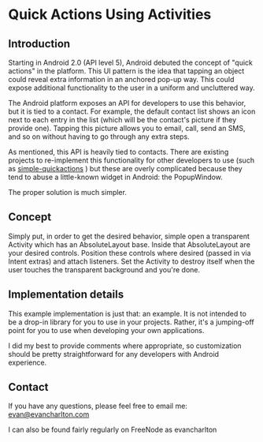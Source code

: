 Quick Actions Using Activities
==============================

## Introduction

Starting in Android 2.0 (API level 5), Android debuted the concept of "quick
actions" in the platform. This UI pattern is the idea that tapping an object
could reveal extra information in an anchored pop-up way. This could expose
additional functionality to the user in a uniform and uncluttered way.

The Android platform exposes an API for developers to use this behavior, but it
is tied to a contact. For example, the default contact list shows an icon next
to each entry in the list (which will be the contact's picture if they provide
one). Tapping this picture allows you to email, call, send an SMS, and so on
without having to go through any extra steps.

As mentioned, this API is heavily tied to contacts. There are existing projects
to re-implement this functionality for other developers to use (such as 
[simple-quickactions](http://simple-quickactions.googlecode.com) ) but these
are overly complicated because they tend to abuse a little-known widget in
Android: the PopupWindow.

The proper solution is much simpler.

## Concept

Simply put, in order to get the desired behavior, simple open a transparent
Activity which has an AbsoluteLayout base. Inside that AbsoluteLayout are your
desired controls. Position these controls where desired (passed in via Intent
extras) and attach listeners. Set the Activity to destroy itself when the user
touches the transparent background and you're done.

## Implementation details

This example implementation is just that: an example. It is not intended to be
a drop-in library for you to use in your projects. Rather, it's a jumping-off
point for you to use when developing your own applications.

I did my best to provide comments where appropriate, so customization should be
pretty straightforward for any developers with Android experience.

## Contact

If you have any questions, please feel free to email me: evan@evancharlton.com

I can also be found fairly regularly on FreeNode as evancharlton
